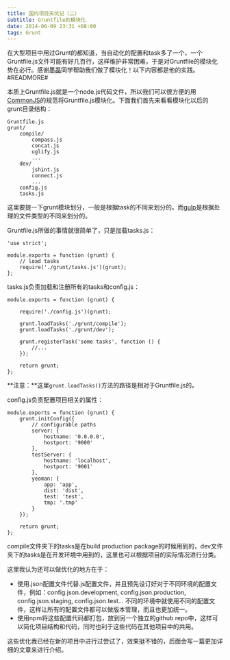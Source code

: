 ```yaml
---
title: 国内项目天坑记（二）
subtitle: Gruntfile的模块化
date: 2014-06-09 23:31 +08:00
tags: Grunt
---
```


在大型项目中用过Grunt的都知道，当自动化的配置和task多了一个，一个Gruntfile.js文件可能有好几百行，这样维护非常困难，于是对Gruntfile的模块化势在必行。感谢[墨磊](http://zhuanlan.zhihu.com/tla42)同学帮助我们做了模块化！以下内容都是他的实践。#READMORE#

本质上Gruntfile.js就是一个node.js代码文件，所以我们可以很方便的用[CommonJS](http://www.commonjs.org)的规范将Gruntfile.js模块化。下面我们首先来看看模块化以后的grunt目录结构：

	Gruntfile.js
	grunt/
		compile/
			compass.js
			concat.js
			uglify.js
			...
		dev/
			jshint.js
			connect.js
			...
		config.js
		tasks.js

这里要提一下grunt模块划分，一般是根据task的不同来划分的。而[gulp](http://gulpjs.com/)是根据处理的文件类型的不同来划分的。

Gruntfile.js所做的事情就很简单了，只是加载tasks.js：

	'use strict';
	
	module.exports = function (grunt) {
		// load tasks
		require('./grunt/tasks.js')(grunt);
	};

tasks.js负责加载和注册所有的tasks和config.js：

	module.exports = function (grunt) {
	
		require('./config.js')(grunt);
	
		grunt.loadTasks('./grunt/compile');
		grunt.loadTasks('./grunt/dev');
		
		grunt.registerTask('some tasks', function () {
			//...
		});
		
		return grunt;
	};

**注意：**这里`grunt.loadTasks()`方法的路径是相对于Gruntfile.js的。

config.js负责配置项目相关的属性：

	module.exports = function (grunt) {
		grunt.initConfig({
			// configurable paths
			server: {
				hostname: '0.0.0.0',
				hostport: '9000'
			},
			testServer: {
				hostname: 'localhost',
				hostport: '9001'
			},
			yeoman: {
				app: 'app',
				dist: 'dist',
				test: 'test',
				tmp: '.tmp'
			}
		});
		
		return grunt;
	};

compile文件夹下的tasks是在build production package的时候用到的，dev文件夹下的tasks是在开发环境中用到的，这里也可以根据项目的实际情况进行分类。

这里我认为还可以做优化的地方在于：

* 使用.json配置文件代替.js配置文件，并且预先设订好对于不同环境的配置文件，例如：config.json.development, config.json.production, config.json.staging, config.json.test... 不同的环境中就使用不同的配置文件，这样让所有的配置文件都可以做版本管理，而且也更加统一。
* 使用npm将这些配置代码都打包，放到另一个独立的github repo中，这样可以简化项目结构和代码，同时也利于这些代码在其他项目中的共用。

这些优化我已经在新的项目中进行过尝试了，效果挺不错的，后面会写一篇更加详细的文章来进行介绍。